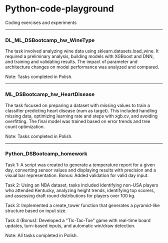 # Python-code-playground
Coding exercises and experiments

---

### DL_ML_DSBootcamp_hw_WineType
The task involved analyzing wine data using sklearn.datasets.load_wine. It required a preliminary analysis, building models with XGBoost and DNN, and training and validating results. The impact of parameter and architecture changes on model performance was analyzed and compared.

Note: Tasks completed in Polish.

---

### ML_DSBootcamp_hw_HeartDisease
The task focused on preparing a dataset with missing values to train a classifier predicting heart disease (num as target). This included handling missing data, optimizing learning rate and steps with xgb.cv, and avoiding overfitting. The final model was trained based on error trends and tree count optimization.

Note: Tasks completed in Polish.

---

### Python_DSBootcamp_homework

Task 1:
A script was created to generate a temperature report for a given day, converting sensor values and displaying results with precision and a visual bar representation.
Bonus: Added validation for valid day input.

Task 2:
Using an NBA dataset, tasks included identifying non-USA players who attended Kentucky, analyzing height trends, identifying top scorers, and assessing draft round distributions for players over 100 kg.

Task 3:
Implemented a create_tower function that generates a pyramid-like structure based on input size.

Task 4 (Bonus):
Developed a "Tic-Tac-Toe" game with real-time board updates, turn-based inputs, and automatic win/draw detection.

Note: All tasks completed in Polish.







